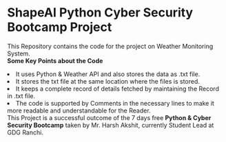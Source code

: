 # ShapeAI Python Cyber Security Bootcamp Project
This Repository contains the code for the project on Weather Monitoring System.<br>
<b>Some Key Points about the Code</b><br>
<li>It uses Python & Weather API and also stores the data as .txt file.
<li>It stores the txt file at the same location where the files is stored.<br>
<li>It keeps a complete record of details fetched by maintaining the Record in .txt file.
<li>The code is supported by Comments in the necessary lines to make it more readable and understandable for the Reader.<br>
This Project is a successful outcome of the 7 days free <b>Python & Cyber Security Bootcamp</b> taken by Mr. Harsh Akshit, currently Student Lead at GDG Ranchi.
